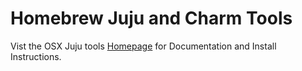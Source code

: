 Homebrew Juju and Charm Tools
=================================

Vist the OSX Juju tools [Homepage][home] for Documentation and Install Instructions.

[home]:http://juju-hackers.github.com/homebrew-juju


